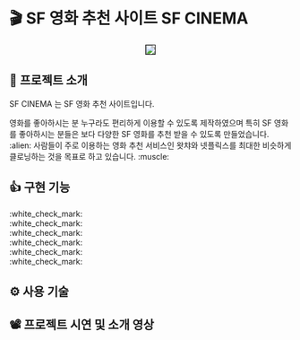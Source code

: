 # :clapper: SF 영화 추천 사이트 SF CINEMA

<p align="center">
  <img src="https://user-images.githubusercontent.com/58875822/96440577-23f06d00-1243-11eb-9e11-96b5ff96b861.png" style="border:1px solid black;"/>
</p>

## 📌 프로젝트 소개

<p>SF CINEMA 는 SF 영화 추천 사이트입니다.</p>
영화를 좋아하시는 분 누구라도 편리하게 이용할 수 있도록 제작하였으며 특히 SF 영화를 좋아하시는 분들은 보다 다양한 SF 영화를 추천 받을 수 있도록 만들었습니다. :alien:  
사람들이 주로 이용하는 영화 추천 서비스인 왓챠와 넷플릭스를 최대한 비슷하게 클로닝하는 것을 목표로 하고 있습니다. :muscle:

## 👍 구현 기능

<div>:white_check_mark:</div>
<div>:white_check_mark:</div>
<div>:white_check_mark:</div>
<div>:white_check_mark:</div>
<div>:white_check_mark:</div>
<div>:white_check_mark:</div>

## ⚙ 사용 기술

## 📽 프로젝트 시연 및 소개 영상
